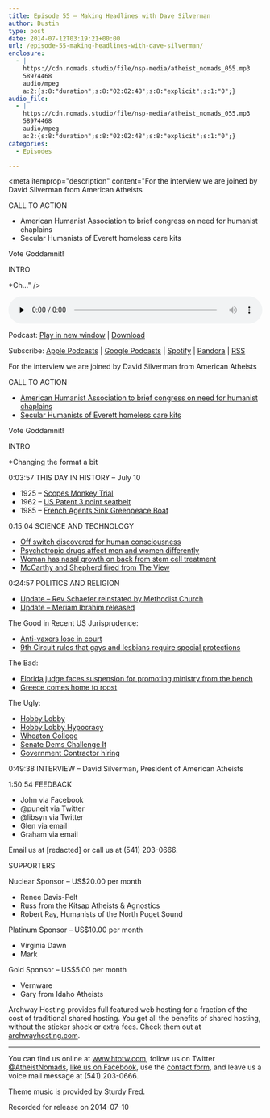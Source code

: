 ```yaml
---
title: Episode 55 – Making Headlines with Dave Silverman
author: Dustin
type: post
date: 2014-07-12T03:19:21+00:00
url: /episode-55-making-headlines-with-dave-silverman/
enclosure:
  - |
    https://cdn.nomads.studio/file/nsp-media/atheist_nomads_055.mp3
    58974468
    audio/mpeg
    a:2:{s:8:"duration";s:8:"02:02:48";s:8:"explicit";s:1:"0";}
audio_file:
  - |
    https://cdn.nomads.studio/file/nsp-media/atheist_nomads_055.mp3
    58974468
    audio/mpeg
    a:2:{s:8:"duration";s:8:"02:02:48";s:8:"explicit";s:1:"0";}
categories:
  - Episodes

---
```

<div itemscope itemtype="http://schema.org/AudioObject">
  <meta itemprop="name" content="Episode 55 &#8211; Making Headlines with Dave Silverman" />
  
  <meta itemprop="uploadDate" content="2014-07-11T21:19:21-06:00" />
  
  <meta itemprop="encodingFormat" content="audio/mpeg" />
  
  <meta itemprop="duration" content="PT2H02M48S" />
  
  <meta itemprop="description" content="For the interview we are joined by David Silverman from American Atheists

CALL TO ACTION

* American Humanist Association to brief congress on need for humanist chaplains
* Secular Humanists of Everett homeless care kits

Vote Goddamnit!

INTRO

*Ch..." />
  
  <meta itemprop="contentUrl" content="https://dts.podtrac.com/redirect.mp3/cdn.nomads.studio/file/nsp-media/atheist_nomads_055.mp3" />
  
  <meta itemprop="contentSize" content="56.2" />
  </p> 
  
  <div class="powerpress_player" id="powerpress_player_8310">
    <audio class="wp-audio-shortcode" id="audio-5183-54" preload="none" style="width: 100%;" controls="controls"><source type="audio/mpeg" src="https://dts.podtrac.com/redirect.mp3/cdn.nomads.studio/file/nsp-media/atheist_nomads_055.mp3?_=54" /><a href="https://dts.podtrac.com/redirect.mp3/cdn.nomads.studio/file/nsp-media/atheist_nomads_055.mp3">https://dts.podtrac.com/redirect.mp3/cdn.nomads.studio/file/nsp-media/atheist_nomads_055.mp3</a></audio>
  </div>
</div>

<p class="powerpress_links powerpress_links_mp3">
  Podcast: <a href="https://dts.podtrac.com/redirect.mp3/cdn.nomads.studio/file/nsp-media/atheist_nomads_055.mp3" class="powerpress_link_pinw" target="_blank" title="Play in new window" onclick="return powerpress_pinw('https://htotw.com/?powerpress_pinw=5183-podcast');" rel="nofollow">Play in new window</a> | <a href="https://dts.podtrac.com/redirect.mp3/cdn.nomads.studio/file/nsp-media/atheist_nomads_055.mp3" class="powerpress_link_d" title="Download" rel="nofollow" download="atheist_nomads_055.mp3">Download</a>
</p>

<p class="powerpress_links powerpress_subscribe_links">
  Subscribe: <a href="https://podcasts.apple.com/us/podcast/humanists-take-on-the-world/id530050098?mt=2&ls=1" class="powerpress_link_subscribe powerpress_link_subscribe_itunes" target="_blank" title="Subscribe on Apple Podcasts" rel="nofollow">Apple Podcasts</a> | <a href="https://www.google.com/podcasts?feed=aHR0cDovL2F0aGVpc3Rub21hZHMubGlic3luLmNvbS9yc3M%3D" class="powerpress_link_subscribe powerpress_link_subscribe_googleplay" target="_blank" title="Subscribe on Google Podcasts" rel="nofollow">Google Podcasts</a> | <a href="https://open.spotify.com/show/3LzK2xZGike6Tc1GEMtMbr?si=LieN9SNuTpq96smuaUsH8A" class="powerpress_link_subscribe powerpress_link_subscribe_spotify" target="_blank" title="Subscribe on Spotify" rel="nofollow">Spotify</a> | <a href="https://www.pandora.com/podcast/atheist-nomads/PC:10122?corr=62071012&part=ug" class="powerpress_link_subscribe powerpress_link_subscribe_pandora" target="_blank" title="Subscribe on Pandora" rel="nofollow">Pandora</a> | <a href="https://htotw.com/feed/podcast/" class="powerpress_link_subscribe powerpress_link_subscribe_rss" target="_blank" title="Subscribe via RSS" rel="nofollow">RSS</a>
</p>

For the interview we are joined by David Silverman from American Atheists

CALL TO ACTION

* <a href="http://action.americanhumanist.org/p/dia/action/public/?action_KEY=16048" target="_blank" rel="noopener">American Humanist Association to brief congress on need for humanist chaplains</a>  
* <a href="https://www.indiegogo.com/projects/homeless-care-kits-supplies-for-people-in-need" target="_blank" rel="noopener">Secular Humanists of Everett homeless care kits</a>

Vote Goddamnit!

INTRO

*Changing the format a bit

0:03:57 THIS DAY IN HISTORY &#8211; July 10

* 1925 &#8211; <a href="http://www.history.com/this-day-in-history/monkey-trial-begins" target="_blank" rel="noopener">Scopes Monkey Trial</a>  
* 1962 &#8211; <a href="http://www.history.com/this-day-in-history/us-patent-issued-for-three-point-seatbelt" target="_blank" rel="noopener">US Patent 3 point seatbelt</a>  
* 1985 &#8211; <a href="http://www.history.com/this-day-in-history/the-sinking-of-the-irainbow-warriori" target="_blank" rel="noopener">French Agents Sink Greenpeace Boat</a>

0:15:04 SCIENCE AND TECHNOLOGY

* <a href="http://www.huffingtonpost.com/2014/07/08/brain-on-off-switch-consciousness-claustrum_n_5564040.html" target="_blank" rel="noopener">Off switch discovered for human consciousness</a>  
* <a href="http://www.scientificamerican.com/article/psychotropic-drugs-affect-men-and-women-differently/" target="_blank" rel="noopener">Psychotropic drugs affect men and women differently</a>  
* <a href="http://www.newscientist.com/article/dn25859-stem-cell-treatment-causes-nasal-growth-in-womans-back.html" target="_blank" rel="noopener">Woman has nasal growth on back from stem cell treatment</a>  
* <a href="http://richarddawkins.net/2014/06/anti-vaxxer-and-flat-earther-fired-from-the-view/" target="_blank" rel="noopener">McCarthy and Shepherd fired from The View</a>

0:24:57 POLITICS AND RELIGION

* <a href="www.nytimes.com/2014/06/25/us/methodist-panel-reinstates-defrocked-pastor.html" target="_blank" rel="noopener">Update &#8211; Rev Schaefer reinstated by Methodist Church</a>  
* <a href="https://uk.news.yahoo.com/sudans-meriam-ibrahim-freed-prison-130429397.html" target="_blank" rel="noopener">Update &#8211; Meriam Ibrahim released</a>

The Good in Recent US Jurisprudence:

* <a href="http://thinkprogress.org/health/2014/06/23/3452130/vaccine-new-york-city-lawsuit/" target="_blank" rel="noopener">Anti-vaxers lose in court</a>  
* <a href="http://bigstory.ap.org/article/court-rejects-appeal-gay-jury-selection-case" target="_blank" rel="noopener">9th Circuit rules that gays and lesbians require special protections</a>

The Bad:

* <a href="http://www.tallahassee.com/story/news/2014/01/29/leon-judge-faces-fine-suspension-reprimand/4989041/" target="_blank" rel="noopener">Florida judge faces suspension for promoting ministry from the bench</a>  
* <a href="http://whnt.com/2014/06/26/breaking-local-wiccan-uninvited-to-give-city-council-invocation-due-to-community-fears/" target="_blank" rel="noopener">Greece comes home to roost</a>

The Ugly:

* <a href="http://www.politico.com/story/2014/06/supreme-court-hobby-lobby-decision-contraception-mandate-108429.html" target="_blank" rel="noopener">Hobby Lobby</a>  
* <a href="http://www.motherjones.com/politics/2014/04/hobby-lobby-retirement-plan-invested-emergency-contraception-and-abortion-drug-makers" target="_blank" rel="noopener">Hobby Lobby Hypocracy</a>  
* <a href="http://www.msnbc.com/msnbc/sotomayor-blistering-dissent-contraception-case" target="_blank" rel="noopener">Wheaton College</a>  
* <a href="http://www.nytimes.com/2014/07/09/us/politics/democrats-draft-bill-to-override-contraception-ruling.html" target="_blank" rel="noopener">Senate Dems Challenge It</a>  
* <a href="http://talkingpointsmemo.com/livewire/religious-groups-lgbt-hiring-hobby-lobby" target="_blank" rel="noopener">Government Contractor hiring</a>

0:49:38 INTERVIEW &#8211; David Silverman, President of American Atheists

1:50:54 FEEDBACK

* John via Facebook  
* @puneit via Twitter  
* @libsyn via Twitter  
* Glen via email  
* Graham via email

Email us at [redacted] or call us at (541) 203-0666.

SUPPORTERS

Nuclear Sponsor &#8211; US$20.00 per month  
* Renee Davis-Pelt  
* Russ from the Kitsap Atheists & Agnostics  
* Robert Ray, Humanists of the North Puget Sound

Platinum Sponsor – US$10.00 per month  
* Virginia Dawn  
* Mark

Gold Sponsor – US$5.00 per month  
* Vernware  
* Gary from Idaho Atheists

Archway Hosting provides full featured web hosting for a fraction of the cost of traditional shared hosting. You get all the benefits of shared hosting, without the sticker shock or extra fees. Check them out at <a href="http://archwayhosting.com/" target="_blank" rel="noopener">archwayhosting.com</a>.

<hr width="500" />

You can find us online at <a href="https://www.htotw.com/" target="_blank" rel="noopener">www.htotw.com</a>, follow us on Twitter <a href="https://htotw.com/twitter" target="_blank" rel="noopener">@AtheistNomads</a>, <a href="https://htotw.com/facebook" target="_blank" rel="noopener">like us on Facebook</a>, use the [contact form](https://htotw.com/contact), and leave us a voice mail message at (541) 203-0666.

Theme music is provided by Sturdy Fred.

Recorded for release on 2014-07-10